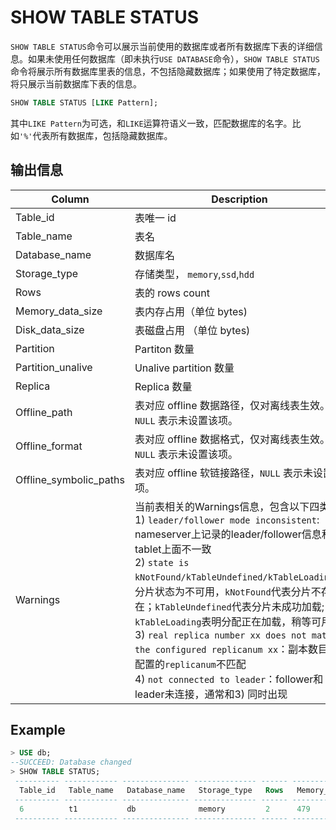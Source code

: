 # SHOW TABLE STATUS

`SHOW TABLE STATUS`命令可以展示当前使用的数据库或者所有数据库下表的详细信息。如果未使用任何数据库（即未执行`USE DATABASE`命令），`SHOW TABLE STATUS`命令将展示所有数据库里表的信息，不包括隐藏数据库；如果使用了特定数据库，将只展示当前数据库下表的信息。

```sql
SHOW TABLE STATUS [LIKE Pattern];
```
其中`LIKE Pattern`为可选，和`LIKE`运算符语义一致，匹配数据库的名字。比如`'%'`代表所有数据库，包括隐藏数据库。

## 输出信息

| Column                 | Description                                                                                                                                                                                                                                                                                                                                                                                                                                                                                                                     |
| ---------------------- | ------------------------------------------------------------------------------------------------------------------------------------------------------------------------------------------------------------------------------------------------------------------------------------------------------------------------------------------------------------------------------------------------------------------------------------------------------------------------------------------------------------------------------- |
| Table_id               | 表唯一 id                                                                                                                                                                                                                                                                                                                                                                                                                                                                                                                       |
| Table_name             | 表名                                                                                                                                                                                                                                                                                                                                                                                                                                                                                                                            |
| Database_name          | 数据库名                                                                                                                                                                                                                                                                                                                                                                                                                                                                                                                        |
| Storage_type           | 存储类型， `memory`,`ssd`,`hdd`                                                                                                                                                                                                                                                                                                                                                                                                                                                                                                 |
| Rows                   | 表的 rows count                                                                                                                                                                                                                                                                                                                                                                                                                                                                                                                 |
| Memory_data_size       | 表内存占用（单位 bytes)                                                                                                                                                                                                                                                                                                                                                                                                                                                                                                         |
| Disk_data_size         | 表磁盘占用 （单位 bytes)                                                                                                                                                                                                                                                                                                                                                                                                                                                                                                        |
| Partition              | Partiton 数量                                                                                                                                                                                                                                                                                                                                                                                                                                                                                                                   |
| Partition_unalive      | Unalive partition 数量                                                                                                                                                                                                                                                                                                                                                                                                                                                                                                          |
| Replica                | Replica 数量                                                                                                                                                                                                                                                                                                                                                                                                                                                                                                                    |
| Offline_path           | 表对应 offline 数据路径，仅对离线表生效。 `NULL` 表示未设置该项。                                                                                                                                                                                                                                                                                                                                                                                                                                                               |
| Offline_format         | 表对应 offline 数据格式，仅对离线表生效。 `NULL`  表示未设置该项。                                                                                                                                                                                                                                                                                                                                                                                                                                                              |
| Offline_symbolic_paths | 表对应 offline 软链接路径，`NULL` 表示未设置该项。                                                                                                                                                                                                                                                                                                                                                                                                                                                                              |
| Warnings               | 当前表相关的Warnings信息，包含以下四类：<br/>1) `leader/follower mode inconsistent`: nameserver上记录的leader/follower信息和tablet上面不一致<br/>2) `state is kNotFound/kTableUndefined/kTableLoading`：分片状态为不可用，`kNotFound`代表分片不存在；`kTableUndefined`代表分片未成功加载; `kTableLoading`表明分配正在加载，稍等可用<br/>3) `real replica number xx does not match the configured replicanum xx`：副本数目和配置的`replicanum`不匹配<br/>4) `not connected to leader`：follower和leader未连接，通常和3) 同时出现 |



## Example


```sql
> USE db;
--SUCCEED: Database changed
> SHOW TABLE STATUS;
 ---------- ------------ --------------- -------------- ------ ------------------ ---------------- ----------- ------------------- --------- -------------- ---------------- ------------------- ----------
  Table_id   Table_name   Database_name   Storage_type   Rows   Memory_data_size   Disk_data_size   Partition   Partition_unalive   Replica   Offline_path   Offline_format   Offline_deep_copy   Warnings
 ---------- ------------ --------------- -------------- ------ ------------------ ---------------- ----------- ------------------- --------- -------------- ---------------- ------------------- ----------
  6          t1           db              memory         2      479                0                8           0                   3         NULL           NULL             NULL               
 ---------- ------------ --------------- -------------- ------ ------------------ ---------------- ----------- ------------------- --------- -------------- ---------------- ------------------- ----------
```

